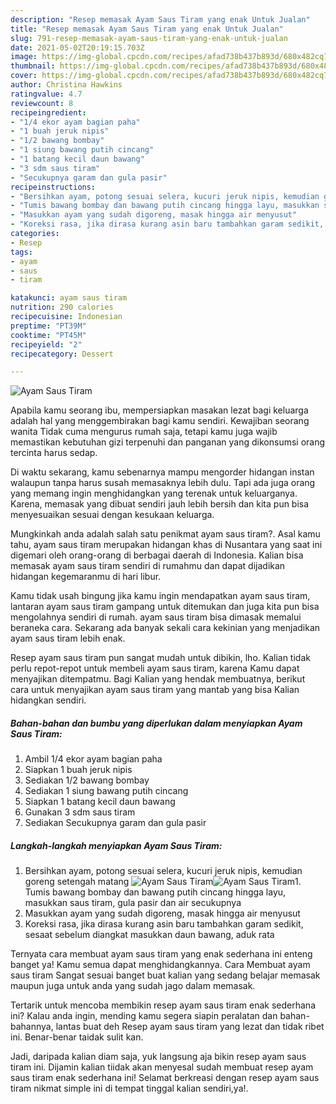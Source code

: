 ```yaml
---
description: "Resep memasak Ayam Saus Tiram yang enak Untuk Jualan"
title: "Resep memasak Ayam Saus Tiram yang enak Untuk Jualan"
slug: 791-resep-memasak-ayam-saus-tiram-yang-enak-untuk-jualan
date: 2021-05-02T20:19:15.703Z
image: https://img-global.cpcdn.com/recipes/afad738b437b893d/680x482cq70/ayam-saus-tiram-foto-resep-utama.jpg
thumbnail: https://img-global.cpcdn.com/recipes/afad738b437b893d/680x482cq70/ayam-saus-tiram-foto-resep-utama.jpg
cover: https://img-global.cpcdn.com/recipes/afad738b437b893d/680x482cq70/ayam-saus-tiram-foto-resep-utama.jpg
author: Christina Hawkins
ratingvalue: 4.7
reviewcount: 8
recipeingredient:
- "1/4 ekor ayam bagian paha"
- "1 buah jeruk nipis"
- "1/2 bawang bombay"
- "1 siung bawang putih cincang"
- "1 batang kecil daun bawang"
- "3 sdm saus tiram"
- "Secukupnya garam dan gula pasir"
recipeinstructions:
- "Bersihkan ayam, potong sesuai selera, kucuri jeruk nipis, kemudian goreng setengah matang"
- "Tumis bawang bombay dan bawang putih cincang hingga layu, masukkan saus tiram, gula pasir dan air secukupnya"
- "Masukkan ayam yang sudah digoreng, masak hingga air menyusut"
- "Koreksi rasa, jika dirasa kurang asin baru tambahkan garam sedikit, sesaat sebelum diangkat masukkan daun bawang, aduk rata"
categories:
- Resep
tags:
- ayam
- saus
- tiram

katakunci: ayam saus tiram 
nutrition: 290 calories
recipecuisine: Indonesian
preptime: "PT39M"
cooktime: "PT45M"
recipeyield: "2"
recipecategory: Dessert

---
```



![Ayam Saus Tiram](https://img-global.cpcdn.com/recipes/afad738b437b893d/680x482cq70/ayam-saus-tiram-foto-resep-utama.jpg)

Apabila kamu seorang ibu, mempersiapkan masakan lezat bagi keluarga adalah hal yang menggembirakan bagi kamu sendiri. Kewajiban seorang  wanita Tidak cuma mengurus rumah saja, tetapi kamu juga wajib memastikan kebutuhan gizi terpenuhi dan panganan yang dikonsumsi orang tercinta harus sedap.

Di waktu  sekarang, kamu sebenarnya mampu mengorder hidangan instan walaupun tanpa harus susah memasaknya lebih dulu. Tapi ada juga orang yang memang ingin menghidangkan yang terenak untuk keluarganya. Karena, memasak yang dibuat sendiri jauh lebih bersih dan kita pun bisa menyesuaikan sesuai dengan kesukaan keluarga. 



Mungkinkah anda adalah salah satu penikmat ayam saus tiram?. Asal kamu tahu, ayam saus tiram merupakan hidangan khas di Nusantara yang saat ini digemari oleh orang-orang di berbagai daerah di Indonesia. Kalian bisa memasak ayam saus tiram sendiri di rumahmu dan dapat dijadikan hidangan kegemaranmu di hari libur.

Kamu tidak usah bingung jika kamu ingin mendapatkan ayam saus tiram, lantaran ayam saus tiram gampang untuk ditemukan dan juga kita pun bisa mengolahnya sendiri di rumah. ayam saus tiram bisa dimasak memalui beraneka cara. Sekarang ada banyak sekali cara kekinian yang menjadikan ayam saus tiram lebih enak.

Resep ayam saus tiram pun sangat mudah untuk dibikin, lho. Kalian tidak perlu repot-repot untuk membeli ayam saus tiram, karena Kamu dapat menyajikan ditempatmu. Bagi Kalian yang hendak membuatnya, berikut cara untuk menyajikan ayam saus tiram yang mantab yang bisa Kalian hidangkan sendiri.

<!--inarticleads1-->

##### Bahan-bahan dan bumbu yang diperlukan dalam menyiapkan Ayam Saus Tiram:

1. Ambil 1/4 ekor ayam bagian paha
1. Siapkan 1 buah jeruk nipis
1. Sediakan 1/2 bawang bombay
1. Sediakan 1 siung bawang putih cincang
1. Siapkan 1 batang kecil daun bawang
1. Gunakan 3 sdm saus tiram
1. Sediakan Secukupnya garam dan gula pasir




<!--inarticleads2-->

##### Langkah-langkah menyiapkan Ayam Saus Tiram:

1. Bersihkan ayam, potong sesuai selera, kucuri jeruk nipis, kemudian goreng setengah matang
<img src="https://img-global.cpcdn.com/steps/3e293a7bfd081ac4/160x128cq70/ayam-saus-tiram-langkah-memasak-1-foto.jpg" alt="Ayam Saus Tiram"><img src="https://img-global.cpcdn.com/steps/a6e3c96d0790fba4/160x128cq70/ayam-saus-tiram-langkah-memasak-1-foto.jpg" alt="Ayam Saus Tiram">1. Tumis bawang bombay dan bawang putih cincang hingga layu, masukkan saus tiram, gula pasir dan air secukupnya
1. Masukkan ayam yang sudah digoreng, masak hingga air menyusut
1. Koreksi rasa, jika dirasa kurang asin baru tambahkan garam sedikit, sesaat sebelum diangkat masukkan daun bawang, aduk rata




Ternyata cara membuat ayam saus tiram yang enak sederhana ini enteng banget ya! Kamu semua dapat menghidangkannya. Cara Membuat ayam saus tiram Sangat sesuai banget buat kalian yang sedang belajar memasak maupun juga untuk anda yang sudah jago dalam memasak.

Tertarik untuk mencoba membikin resep ayam saus tiram enak sederhana ini? Kalau anda ingin, mending kamu segera siapin peralatan dan bahan-bahannya, lantas buat deh Resep ayam saus tiram yang lezat dan tidak ribet ini. Benar-benar taidak sulit kan. 

Jadi, daripada kalian diam saja, yuk langsung aja bikin resep ayam saus tiram ini. Dijamin kalian tiidak akan menyesal sudah membuat resep ayam saus tiram enak sederhana ini! Selamat berkreasi dengan resep ayam saus tiram nikmat simple ini di tempat tinggal kalian sendiri,ya!.


